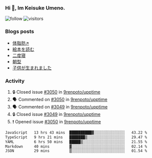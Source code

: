 ### Hi 👋, Im Keisuke Umeno.

<!--
**9renpoto/9renpoto** is a ✨ _special_ ✨ repository because its `README.md` (this file) appears on your GitHub profile.

Here are some ideas to get you started:

- 🔭 I’m currently working on ...
- 🌱 I’m currently learning ...
- 👯 I’m looking to collaborate on ...
- 🤔 I’m looking for help with ...
- 💬 Ask me about ...
- 📫 How to reach me: ...
- 😄 Pronouns: ...
- ⚡ Fun fact: ...
-->

![follow](https://img.shields.io/github/followers/9renpoto?label=Follow&style=social)
![visitors](https://komarev.com/ghpvc/?username=9renpoto&label=Profile%20views&color=0e75b6&style=flat)

### Blogs posts

<!-- BLOG-POST-LIST:START -->
- [体脂肪↗](https://9renpoto.win/entry/2024/08/12/gaining_fat)
- [絵本を読む](https://9renpoto.win/entry/2024/07/26/picture_book)
- [二度寝](https://9renpoto.win/entry/2024/07/18/going_back_to_sleep)
- [朝型](https://9renpoto.win/entry/2024/05/29/im-an-early)
- [子供が生まれました](https://9renpoto.win/entry/2024/04/18/hello-world)
<!-- BLOG-POST-LIST:END -->

### Activity

<!--START_SECTION:activity-->
1. 🔒 Closed issue [#3050](https://github.com/9renpoto/upptime/issues/3050) in [9renpoto/upptime](https://github.com/9renpoto/upptime)
2. 🗣 Commented on [#3050](https://github.com/9renpoto/upptime/issues/3050#issuecomment-2298011520) in [9renpoto/upptime](https://github.com/9renpoto/upptime)
3. 🗣 Commented on [#3049](https://github.com/9renpoto/upptime/issues/3049#issuecomment-2298011459) in [9renpoto/upptime](https://github.com/9renpoto/upptime)
4. 🔒 Closed issue [#3049](https://github.com/9renpoto/upptime/issues/3049) in [9renpoto/upptime](https://github.com/9renpoto/upptime)
5. ❗ Opened issue [#3050](https://github.com/9renpoto/upptime/issues/3050) in [9renpoto/upptime](https://github.com/9renpoto/upptime)
<!--END_SECTION:activity-->

<!--START_SECTION:waka-->

```txt
JavaScript   13 hrs 43 mins  ██████████▓░░░░░░░░░░░░░░   43.22 %
TypeScript   9 hrs 21 mins   ███████▒░░░░░░░░░░░░░░░░░   29.47 %
YAML         6 hrs 50 mins   █████▒░░░░░░░░░░░░░░░░░░░   21.55 %
Markdown     40 mins         ▓░░░░░░░░░░░░░░░░░░░░░░░░   02.14 %
JSON         29 mins         ▒░░░░░░░░░░░░░░░░░░░░░░░░   01.54 %
```

<!--END_SECTION:waka-->
